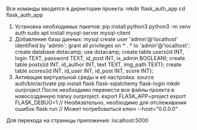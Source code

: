 Все команды вводятся в директории проекта:
		mkdir flask_auth_app
 		cd flask_auth_app

1. Установка необходимых пакетов:
		pip install python3
		python3 -m venv auth
		sudo apt install mysql-server mysql-client
2. Добавление базы данных:
   		mysql
   		create user 'admin'@'localhost' identified by 'admin';
   		grant all privileges on * . * to 'admin'@'localhost';
   		create database dotacamp;
   		use dotacamp;
   		create table users(id INT, login TEXT, password TEXT, id_post INT, is_admin BOOLEAN);
   		create table posts(id INT, id_author INT, text TEXT, img_path TEXT);
   		create table scores(id INT, id_user INT, id_post INT, score INT);
4. Активация виртуальной среды и её настройка:
		source auth/bin/activate
		pip install flask flask-sqlalchemy flask-login
		mkdir ourproject
		После необходимо перенести все файлы проекта в новосозданную папку ourproject.
		export FLASK_APP=project
		export FLASK_DEBUG=1					// Необязательно, необходимо для отслеживания ошибок
		flask run											// Может потребоваться ключ --host="0.0.0.0"

Для перехода на страницы приложения: localhost:5000
